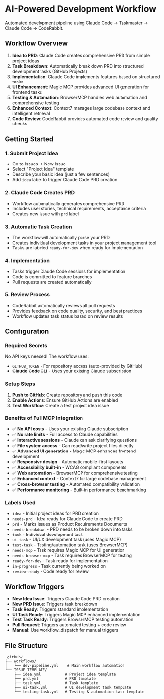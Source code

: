 # AI-Powered Development Workflow

Automated development pipeline using Claude Code → Taskmaster → Claude Code → CodeRabbit.

## Workflow Overview

1. **Idea to PRD**: Claude Code creates comprehensive PRD from simple project ideas
2. **Task Breakdown**: Automatically break down PRD into structured development tasks (GitHub Projects)
3. **Implementation**: Claude Code implements features based on structured tasks
4. **UI Enhancement**: Magic MCP provides advanced UI generation for frontend tasks
5. **Testing & Automation**: BrowserMCP handles web automation and comprehensive testing
6. **Enhanced Context**: Context7 manages large codebase context and intelligent retrieval
7. **Code Review**: CodeRabbit provides automated code review and quality checks

## Getting Started

### 1. Submit Project Idea
- Go to Issues → New Issue
- Select "Project Idea" template
- Describe your basic idea (just a few sentences)
- Add `idea` label to trigger Claude Code PRD creation

### 2. Claude Code Creates PRD
- Workflow automatically generates comprehensive PRD
- Includes user stories, technical requirements, acceptance criteria
- Creates new issue with `prd` label

### 3. Automatic Task Creation
- The workflow will automatically parse your PRD
- Creates individual development tasks in your project management tool
- Tasks are labeled `ready-for-dev` when ready for implementation

### 4. Implementation
- Tasks trigger Claude Code sessions for implementation
- Code is committed to feature branches
- Pull requests are created automatically

### 5. Review Process
- CodeRabbit automatically reviews all pull requests
- Provides feedback on code quality, security, and best practices
- Workflow updates task status based on review results

## Configuration

### Required Secrets
No API keys needed! The workflow uses:

- `GITHUB_TOKEN` - For repository access (auto-provided by GitHub)
- **Claude Code CLI** - Uses your existing Claude subscription

### Setup Steps
1. **Push to GitHub**: Create repository and push this code
2. **Enable Actions**: Ensure GitHub Actions are enabled  
3. **Test Workflow**: Create a test project idea issue

### Benefits of Full MCP Integration
- ✅ **No API costs** - Uses your existing Claude subscription
- ✅ **No rate limits** - Full access to Claude capabilities
- ✅ **Interactive sessions** - Claude can ask clarifying questions
- ✅ **File system access** - Can read/write project files directly
- ✅ **Advanced UI generation** - Magic MCP enhances frontend development
- ✅ **Responsive design** - Automatic mobile-first layouts
- ✅ **Accessibility built-in** - WCAG compliant components
- ✅ **Web automation** - BrowserMCP for comprehensive testing
- ✅ **Enhanced context** - Context7 for large codebase management
- ✅ **Cross-browser testing** - Automated compatibility validation
- ✅ **Performance monitoring** - Built-in performance benchmarking

### Labels Used
- `idea` - Initial project ideas for PRD creation
- `needs-prd` - Idea ready for Claude Code to create PRD
- `prd` - Marks issues as Product Requirements Documents
- `needs-breakdown` - PRD needs to be broken down into tasks
- `task` - Individual development task
- `ui-task` - UI/UX development task (uses Magic MCP)
- `test-task` - Testing/automation task (uses BrowserMCP)
- `needs-mcp` - Task requires Magic MCP for UI generation
- `needs-browser-mcp` - Task requires BrowserMCP for testing
- `ready-for-dev` - Task ready for implementation
- `in-progress` - Task currently being worked on
- `review-ready` - Code ready for review

## Workflow Triggers

- **New Idea Issue**: Triggers Claude Code PRD creation
- **New PRD Issue**: Triggers task breakdown
- **Task Ready**: Triggers standard implementation
- **UI Task Ready**: Triggers Magic MCP enhanced implementation
- **Test Task Ready**: Triggers BrowserMCP testing automation
- **Pull Request**: Triggers automated testing + code review
- **Manual**: Use workflow_dispatch for manual triggers

## File Structure

```
.github/
├── workflows/
│   └── dev-pipeline.yml    # Main workflow automation
└── ISSUE_TEMPLATE/
    ├── idea.yml           # Project idea template
    ├── prd.yml            # PRD template
    ├── task.yml           # Task template
    ├── ui-task.yml        # UI development task template
    └── testing-task.yml   # Testing & automation task template
```